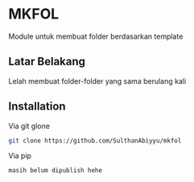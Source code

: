 # MKFOL

Module untuk membuat folder berdasarkan template

## Latar Belakang

Lelah membuat folder-folder yang sama berulang kali

## Installation

Via git glone

```bash
git clone https://github.com/SulthanAbiyyu/mkfol
```

Via pip

```bash
masih belum dipublish hehe
```
